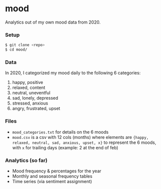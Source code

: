 # mood

Analytics out of my own mood data from 2020.

### Setup
```bash
$ git clone <repo>
$ cd mood/
```

### Data
In 2020, I categorized my mood daily to the following 6 categories:
1. happy, positive
2. relaxed, content
3. neutral, uneventful
4. sad, lonely, depressed
5. stressed, anxious
6. angry, frustrated, upset

### Files
- `mood_categories.txt` for details on the 6 moods
- `mood.csv` is a csv with 12 cols (months) where elements are `{happy, relaxed, neutral, sad, anxious, upset, x}` to represent the 6 moods, with `x` for trailing days (example: 2 at the end of feb)

### Analytics (so far)
- Mood frequency & percentages for the year
- Monthly and seasonal frequency tables
- Time series (via sentiment assignment)
